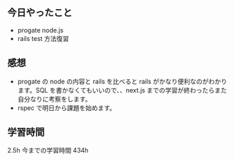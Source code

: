 ## 今日やったこと

- progate node.js
- rails test 方法復習

## 感想

- progate の node の内容と rails を比べると rails がかなり便利なのがわかります。SQL を書かなくてもいいので、、next.js までの学習が終わったらまた自分なりに考察をします。
- rspec で明日から課題を始めます。

## 学習時間

2.5h
今までの学習時間 434h
